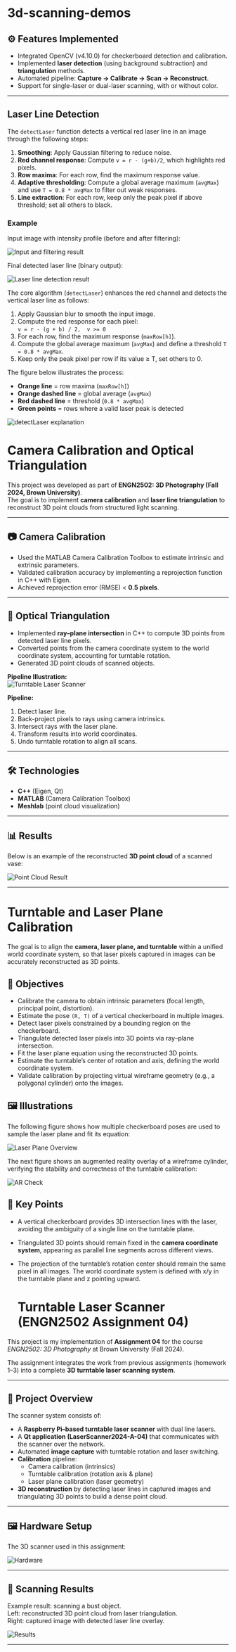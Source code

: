 # 3d-scanning-demos
## ⚙️ Features Implemented
- Integrated OpenCV (v4.10.0) for checkerboard detection and calibration.  
- Implemented **laser detection** (using background subtraction) and **triangulation** methods.  
- Automated pipeline: **Capture → Calibrate → Scan → Reconstruct**.  
- Support for single-laser or dual-laser scanning, with or without color.  

---

## Laser Line Detection

The `detectLaser` function detects a vertical red laser line in an image through the following steps:

1. **Smoothing**: Apply Gaussian filtering to reduce noise.  
2. **Red channel response**: Compute `v = r - (g+b)/2`, which highlights red pixels.  
3. **Row maxima**: For each row, find the maximum response value.  
4. **Adaptive thresholding**: Compute a global average maximum (`avgMax`) and use `T = 0.8 * avgMax` to filter out weak responses.  
5. **Line extraction**: For each row, keep only the peak pixel if above threshold; set all others to black.

### Example

Input image with intensity profile (before and after filtering):

![Input and filtering result](2.png)

Final detected laser line (binary output):

![Laser line detection result](3.png)


The core algorithm (`detectLaser`) enhances the red channel and detects the vertical laser line as follows:

1. Apply Gaussian blur to smooth the input image.  
2. Compute the red response for each pixel:  
  `v = r - (g + b) / 2,  v >= 0`
3. For each row, find the maximum response (`maxRow[h]`).  
4. Compute the global average maximum (`avgMax`) and define a threshold `T = 0.8 * avgMax`.  
5. Keep only the peak pixel per row if its value ≥ T, set others to 0.

The figure below illustrates the process:

- **Orange line** = row maxima (`maxRow[h]`)  
- **Orange dashed line** = global average (`avgMax`)  
- **Red dashed line** = threshold (`0.8 * avgMax`)  
- **Green points** = rows where a valid laser peak is detected  

![detectLaser explanation](1.png)

# Camera Calibration and Optical Triangulation  

This project was developed as part of **ENGN2502: 3D Photography (Fall 2024, Brown University)**.  
The goal is to implement **camera calibration** and **laser line triangulation** to reconstruct 3D point clouds from structured light scanning.  

---

## 📷 Camera Calibration
- Used the MATLAB Camera Calibration Toolbox to estimate intrinsic and extrinsic parameters.  
- Validated calibration accuracy by implementing a reprojection function in C++ with Eigen.  
- Achieved reprojection error (RMSE) < **0.5 pixels**.  

---
## 🔺 Optical Triangulation
- Implemented **ray–plane intersection** in C++ to compute 3D points from detected laser line pixels.  
- Converted points from the camera coordinate system to the world coordinate system, accounting for turntable rotation.  
- Generated 3D point clouds of scanned objects.  

**Pipeline Illustration:**  
![Turntable Laser Scanner](6.png)

**Pipeline:**  
1. Detect laser line.  
2. Back-project pixels to rays using camera intrinsics.  
3. Intersect rays with the laser plane.  
4. Transform results into world coordinates.  
5. Undo turntable rotation to align all scans.  

---

## 🛠️ Technologies
- **C++** (Eigen, Qt)  
- **MATLAB** (Camera Calibration Toolbox)  
- **Meshlab** (point cloud visualization)  

---

## 📊 Results
Below is an example of the reconstructed **3D point cloud** of a scanned vase:  

![Point Cloud Result](5.png)  

---

# Turntable and Laser Plane Calibration

The goal is to align the **camera, laser plane, and turntable** within a unified world coordinate system, so that laser pixels captured in images can be accurately reconstructed as 3D points.

## 🎯 Objectives
- Calibrate the camera to obtain intrinsic parameters (focal length, principal point, distortion).  
- Estimate the pose `(R, T)` of a vertical checkerboard in multiple images.  
- Detect laser pixels constrained by a bounding region on the checkerboard.  
- Triangulate detected laser pixels into 3D points via ray–plane intersection.  
- Fit the laser plane equation using the reconstructed 3D points.  
- Estimate the turntable’s center of rotation and axis, defining the world coordinate system.  
- Validate calibration by projecting virtual wireframe geometry (e.g., a polygonal cylinder) onto the images.  

## 🖼️ Illustrations
The following figure shows how multiple checkerboard poses are used to sample the laser plane and fit its equation:

![Laser Plane Overview](7.png)

The next figure shows an augmented reality overlay of a wireframe cylinder, verifying the stability and correctness of the turntable calibration:

![AR Check](8.png)

## 🧠 Key Points
- A vertical checkerboard provides 3D intersection lines with the laser, avoiding the ambiguity of a single line on the turntable plane.  
- Triangulated 3D points should remain fixed in the **camera coordinate system**, appearing as parallel line segments across different views.  
- The projection of the turntable’s rotation center should remain the same pixel in all images. The world coordinate system is defined with x/y in the turntable plane and z pointing upward.

  # Turntable Laser Scanner (ENGN2502 Assignment 04)

This project is my implementation of **Assignment 04** for the course *ENGN2502: 3D Photography* at Brown University (Fall 2024).  

The assignment integrates the work from previous assignments (homework 1–3) into a complete **3D turntable laser scanning system**.  

---

## 📌 Project Overview

The scanner system consists of:
- A **Raspberry Pi–based turntable laser scanner** with dual line lasers.  
- A **Qt application (LaserScanner2024-A-04)** that communicates with the scanner over the network.  
- Automated **image capture** with turntable rotation and laser switching.  
- **Calibration** pipeline:
  - Camera calibration (intrinsics)
  - Turntable calibration (rotation axis & plane)
  - Laser plane calibration (laser geometry)  
- **3D reconstruction** by detecting laser lines in captured images and triangulating 3D points to build a dense point cloud.

---



## 🖼️ Hardware Setup

The 3D scanner used in this assignment:  

![Hardware](8.png)

---

## 🎯 Scanning Results

Example result: scanning a bust object.  
Left: reconstructed 3D point cloud from laser triangulation.  
Right: captured image with detected laser line overlay.  

![Results](9.png)

---




